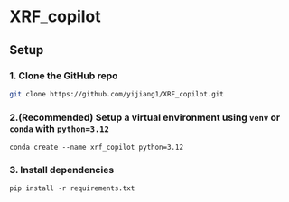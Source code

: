 # XRF_copilot


## Setup
### 1. Clone the GitHub repo

```bash
git clone https://github.com/yijiang1/XRF_copilot.git
```
### 2.(Recommended) Setup a virtual environment using `venv` or `conda` with `python=3.12`
```
conda create --name xrf_copilot python=3.12
```

### 3. Install dependencies
```
pip install -r requirements.txt
```
